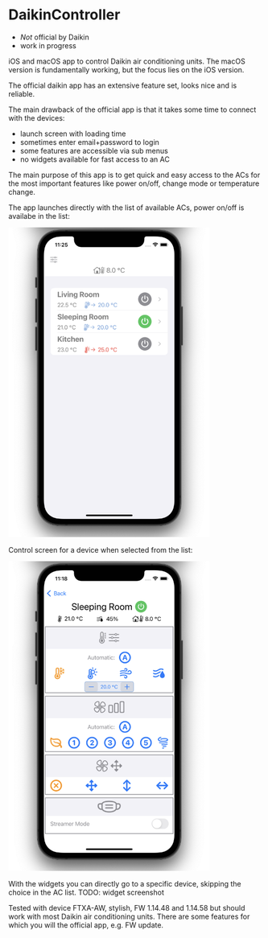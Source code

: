# DaikinController
- *Not* official by Daikin
- work in progress

iOS and macOS app to control Daikin air conditioning units. The macOS version is fundamentally working, but the focus lies on the iOS version.

The official daikin app has an extensive feature set, looks nice and is reliable.

The main drawback of the official app is that it takes some time to connect with the devices: 
- launch screen with loading time
- sometimes enter email+password to login 
- some features are accessible via sub menus
- no widgets available for fast access to an AC
 
The main purpose of this app is to get quick and easy access to the ACs for the most important features like power on/off, change mode or temperature change.

The app launches directly with the list of available ACs, power on/off is availabe in the list:

<img src="assets/images/ACList.png" width="400">

Control screen for a device when selected from the list:

<img src="assets/images/ACView.png" width="400">

With the widgets you can directly go to a specific device, skipping the choice in the AC list. 
TODO: widget screenshot

Tested with device FTXA-AW, stylish, FW 1.14.48 and 1.14.58
but should work with most Daikin air conditioning units.
There are some features for which you will the official app, e.g. FW update.

